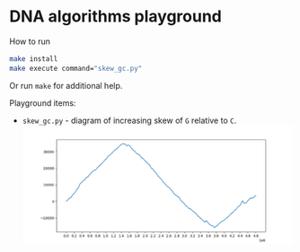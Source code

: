 # DNA algorithms playground

How to run

```bash
make install
make execute command="skew_gc.py"
```

Or run `make` for additional help.

Playground items:
- `skew_gc.py` - diagram of increasing skew of `G` relative to `C`.\
  ![Diagram example](doc/skew_gc.png)
